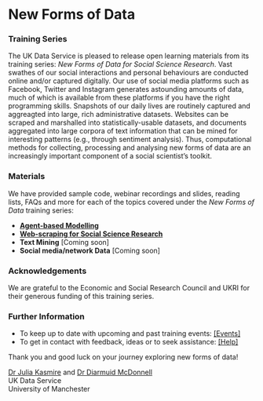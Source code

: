 # New Forms of Data

### Training Series

The UK Data Service is pleased to release open learning materials from its training series: *New Forms of Data for Social Science Research*. Vast swathes of our social interactions and personal behaviours are conducted online and/or captured digitally. Our use of social media platforms such as Facebook, Twitter and Instagram generates astounding amounts of data, much of which is available from these platforms if you have the right programming skills. Snapshots of our daily lives are routinely captured and aggreagted into large, rich administrative datasets. Websites can be scraped and marshalled into statistically-usable datasets, and documents aggregated into large corpora of text information that can be mined for interesting patterns (e.g., through sentiment analysis). Thus, computational methods for collecting, processing and analysing new forms of data are an increasingly important component of a social scientist’s toolkit.

### Materials

We have provided sample code, webinar recordings and slides, reading lists, FAQs and more for each of the topics covered under the *New Forms of Data* training series:
* <a href="https://github.com/UKDataServiceOpen/agent-based-modelling" target=_blank>**Agent-based Modelling**</a>
* <a href="https://github.com/UKDataServiceOpen/web-scraping" target=_blank>**Web-scraping for Social Science Research**</a>
* **Text Mining** [Coming soon]
* **Social media/network Data** [Coming soon]

### Acknowledgements

We are grateful to the Economic and Social Research Council and UKRI for their generous funding of this training series.

### Further Information

* To keep up to date with upcoming and past training events: <a href="https://ukdataservice.ac.uk/news-and-events/events" target=_blank>[Events]</a>
* To get in contact with feedback, ideas or to seek assistance: <a href="https://ukdataservice.ac.uk/help.aspx" target=_blank>[Help]</a>

Thank you and good luck on your journey exploring new forms of data! <br>

<a href="https://www.research.manchester.ac.uk/portal/julia.kasmire.html" target=_blank>Dr Julia Kasmire</a> and <a href="https://www.research.manchester.ac.uk/portal/diarmuid.mcdonnell.html" target=_blank>Dr Diarmuid McDonnell</a> <br />
UK Data Service  <br />
University of Manchester <br />
